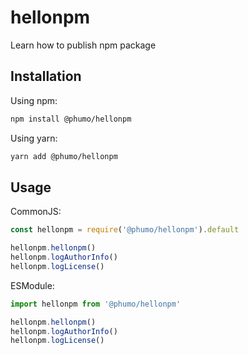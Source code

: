 # hellonpm

Learn how to publish npm package

## Installation

Using npm:

```bash
npm install @phumo/hellonpm
```

Using yarn:

```bash
yarn add @phumo/hellonpm
```

## Usage

CommonJS:
```js
const hellonpm = require('@phumo/hellonpm').default

hellonpm.hellonpm()
hellonpm.logAuthorInfo()
hellonpm.logLicense()
```

ESModule:
```js
import hellonpm from '@phumo/hellonpm'

hellonpm.hellonpm()
hellonpm.logAuthorInfo()
hellonpm.logLicense()
```
